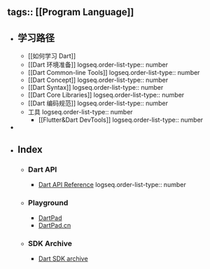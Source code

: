 tags:: [[Program Language]]
---

- ## 学习路径
	- [[如何学习 Dart]]
	- [[Dart 环境准备]]
	  logseq.order-list-type:: number
	- [[Dart Common-line Tools]]
	  logseq.order-list-type:: number
	- [[Dart Concept]]
	  logseq.order-list-type:: number
	- [[Dart Syntax]]
	  logseq.order-list-type:: number
	- [[Dart Core Libraries]]
	  logseq.order-list-type:: number
	- [[Dart 编码规范]]
	  logseq.order-list-type:: number
	- 工具
	  logseq.order-list-type:: number
		- [[Flutter&Dart DevTools]]
		  logseq.order-list-type:: number
-
- ## Index
	- ### Dart API
		- [Dart API Reference](https://api.dart.dev/)
		  logseq.order-list-type:: number
	- ### Playground
		- [DartPad](https://dartpad.dev)
		- [DartPad.cn](https://dartpad.cn)
	- ### SDK Archive
		- [Dart SDK archive](https://dart.dev/get-dart/archive)